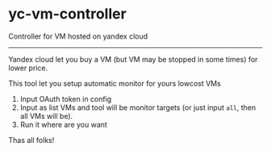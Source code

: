 # yc-vm-controller
Controller for VM hosted on yandex cloud

---

Yandex cloud let you buy a VM (but VM may be stopped in some times) for lower price.

This tool let you setup automatic monitor for yours lowcost VMs

1. Input OAuth token in config
2. Input as list VMs and tool will be monitor targets (or just input `all`, then all VMs will be).
3. Run it where are you want

Thas all folks!
